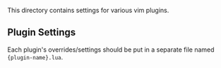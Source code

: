 This directory contains settings for various vim plugins.

## Plugin Settings

Each plugin's overrides/settings should be put in a separate file named `{plugin-name}.lua`.

